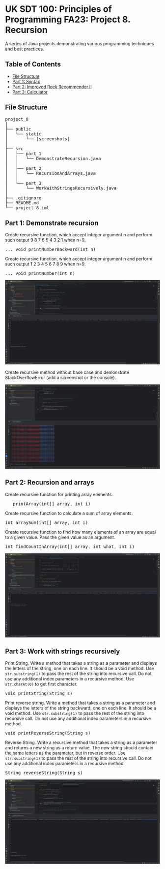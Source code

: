 # UK SDT 100: Principles of Programming FA23: Project 8. Recursion

A series of Java projects demonstrating various programming techniques and best practices.

## Table of Contents

- [File Structure](#file-structure)
- [Part 1: Syntax](#part-1-demonstrate-recursion)
- [Part 2: Improved Rock Recommender II](#part-2-improved-rock-recommender-ii)
- [Part 3: Calculator](#part-3-calculator)

## File Structure

<pre>
project_8
│
├── public
│   └── static
│       └── [screenshots]
│
├── src
│   ├── part_1
│   │   └── DemonstrateRecursion.java
│   │
│   ├── part_2
│   │   └── RecursionAndArrays.java
│   │
│   └── part_3
│       └── WorkWithStringsRecursively.java
│
├── .gitignore
├── README.md
└── project_8.iml
</pre>


## Part 1: Demonstrate recursion

Create recursive function, which accept integer argument n and perform such output 9 8 7 6 5 4 3 2 1 when n=9.
<pre>
... void printNumberBackward(int n)
</pre>
Create recursive function, which accept integer argument n and perform such output 1 2 3 4 5 6 7 8 9 when n=9.
<pre>
... void printNumber(int n)
</pre>
![Part 1 Screenshot](public/static/project_8_part_1.png)

Create recursive method without base case and demonstrate StackOverflowError (add a screenshot or the console).

![Part 1 Screenshot](public/static/stack_overflow_error.png)

## Part 2: Recursion and arrays

Create recursive function for printing array elements.
<pre>
   printArray(int[] array, int i)
</pre>
Create recursive function to calculate a sum of array elements.
<pre>
int arraySum(int[] array, int i)
</pre>
Create recursive function to find how many elements of an array are equal to a given value. Pass the given value as an argument.
<pre>
int findCountInArray(int[] array, int what, int i)
</pre>
![Part 2 Screenshot](public/static/project_8_part_2.png)

## Part 3: Work with strings recursively

Print String. Write a method that takes a string as a parameter and displays the letters of the string, one on each line. It should be a void method. Use ```str.substring(1)``` to pass the rest of the string into recursive call. Do not use any additional index parameters in a recursive method. Use ```str.charAt(0)``` to get first character.
<pre>
void printString(String s)
</pre>
Print reverse string. Write a method that takes a string as a parameter and displays the letters of the string backward, one on each line. It should be a void method. Use ```str.substring(1)``` to pass the rest of the string into recursive call. Do not use any additional index parameters in a recursive method.
<pre>
void printReverseString(String s)
</pre>
Reverse String. Write a recursive method that takes a string as a parameter and returns a new string as a return value. The new string should contain the same letters as the parameter, but in reverse order. Use ```str.substring(1)``` to pass the rest of the string into recursive call. Do not use any additional index parameters in a recursive method.
<pre>
String reverseString(String s)
</pre>
![Part 3 Screenshot](public/static/project_8_part_3.png)
